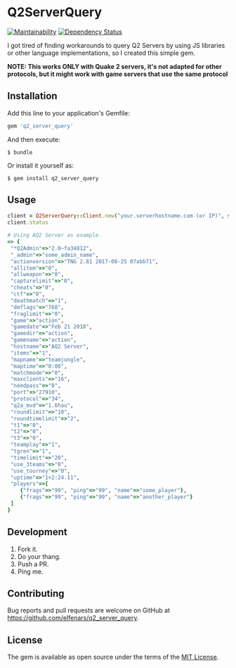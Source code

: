 # Q2ServerQuery

[![Maintainability](https://api.codeclimate.com/v1/badges/0bc20571f72a305dff67/maintainability)](https://codeclimate.com/github/elfenars/q2_server_query/maintainability)
[![Dependency Status](https://gemnasium.com/badges/github.com/elfenars/q2_server_query.svg)](https://gemnasium.com/github.com/elfenars/q2_server_query)

I got tired of finding workarounds to query Q2 Servers by using JS libraries or other language implementations, so I created this simple gem.

**NOTE: This works ONLY with Quake 2 servers, it's not adapted for other protocols, but it might work with game servers that use the same protocol**

## Installation

Add this line to your application's Gemfile:

```ruby
gem 'q2_server_query'
```

And then execute:

    $ bundle

Or install it yourself as:

    $ gem install q2_server_query

## Usage

```ruby
client = Q2ServerQuery::Client.new("your.serverhostname.com (or IP)", server_port)
client.status

# Using AQ2 Server as example.
=> {
 "*Q2Admin"=>"2.0~fa34812",
 "_admin"=>"some_admin_name",
 "actionversion"=>"TNG 2.81 2017-08-25 07abb71",
 "allitem"=>"0",
 "allweapon"=>"0",
 "capturelimit"=>"0",
 "cheats"=>"0",
 "ctf"=>"0",
 "deathmatch"=>"1",
 "dmflags"=>"768",
 "fraglimit"=>"0",
 "game"=>"action",
 "gamedate"=>"Feb 21 2018",
 "gamedir"=>"action",
 "gamename"=>"action",
 "hostname"=>"AQ2 Server",
 "items"=>"1",
 "mapname"=>"teamjungle",
 "maptime"=>"0:00",
 "matchmode"=>"0",
 "maxclients"=>"16",
 "needpass"=>"0",
 "port"=>"27910",
 "protocol"=>"34",
 "q2a_mvd"=>"1.6hau",
 "roundlimit"=>"10",
 "roundtimelimit"=>"2",
 "t1"=>"0",
 "t2"=>"0",
 "t3"=>"0",
 "teamplay"=>"1",
 "tgren"=>"1",
 "timelimit"=>"20",
 "use_3teams"=>"0",
 "use_tourney"=>"0",
 "uptime"=>"1+2:24.11",
 "players"=>[
    {"frags"=>"99", "ping"=>"99", "name"=>"some_player"},
    {"frags"=>"99", "ping"=>"99", "name"=>"another_player"}
 ]
}
```

## Development

1. Fork it.
2. Do your thang.
3. Push a PR.
4. Ping me.

## Contributing

Bug reports and pull requests are welcome on GitHub at https://github.com/elfenars/q2_server_query.

## License

The gem is available as open source under the terms of the [MIT License](https://opensource.org/licenses/MIT).
